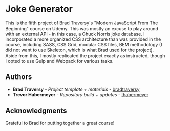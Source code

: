 # Joke Generator

This is the fifth project of Brad Traversy's "Modern JavaScript From The Beginning" course on Udemy. This was mostly an excuse to play around with an external API - in this case, a Chuck Norris joke database. I incorporated a more organized CSS architecture than was provided in the course, including SASS, CSS Grid, modular CSS files, BEM methodology (I did not want to use Skeleton, which is what Brad used for the project). Aside from this, I mostly replicated the project exactly as instructed, though I opted to use Gulp and Webpack for various tasks.

## Authors

* **Brad Traversy** - *Project template + materials* - [bradtraversy](https://github.com/bradtraversy)
* **Trevor Habermeyer** - *Repository build + updates* - [thabermeyer](https://github.com/thabermeyer)

## Acknowledgments

Grateful to Brad for putting together a great course!


